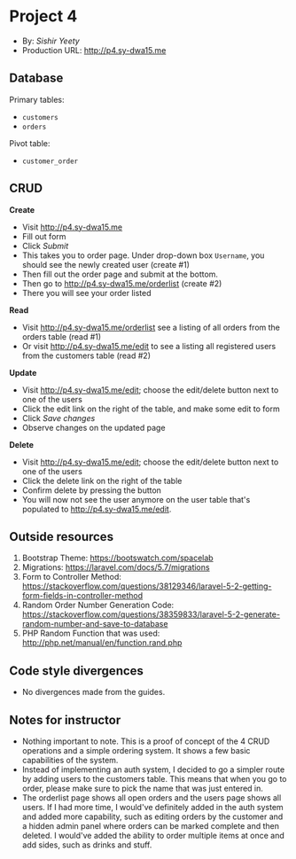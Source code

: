 # Project 4
+ By: *Sishir Yeety*
+ Production URL: <http://p4.sy-dwa15.me>

## Database

Primary tables:

  + `customers`
  + `orders`

Pivot table:

  + `customer_order`

## CRUD

__Create__
  + Visit <http://p4.sy-dwa15.me>
  + Fill out form
  + Click *Submit*
  + This takes you to order page. Under drop-down box `Username`, you should see the newly created user (create #1)
  + Then fill out the order page and submit at the bottom.
  + Then go to <http://p4.sy-dwa15.me/orderlist> (create #2)
  + There you will see your order listed

__Read__
  + Visit <http://p4.sy-dwa15.me/orderlist> see a listing of all orders from the orders table (read #1)
  + Or visit <http://p4.sy-dwa15.me/edit> to see a listing all registered users from the customers table (read #2)

__Update__
  + Visit <http://p4.sy-dwa15.me/edit>; choose the edit/delete button next to one of the users
  + Click the edit link on the right of the table, and make some edit to form
  + Click *Save changes*
  + Observe changes on the updated page

__Delete__
  + Visit <http://p4.sy-dwa15.me/edit>; choose the edit/delete button next to one of the users
  + Click the delete link on the right of the table
  + Confirm delete by pressing the button
  + You will now not see the user anymore on the user table that's populated to <http://p4.sy-dwa15.me/edit>.

## Outside resources

1. Bootstrap Theme: <https://bootswatch.com/spacelab>
2. Migrations: <https://laravel.com/docs/5.7/migrations>
3. Form to Controller Method: <https://stackoverflow.com/questions/38129346/laravel-5-2-getting-form-fields-in-controller-method>
4. Random Order Number Generation Code: <https://stackoverflow.com/questions/38359833/laravel-5-2-generate-random-number-and-save-to-database>
5. PHP Random Function that was used: <http://php.net/manual/en/function.rand.php>

## Code style divergences

+ No divergences made from the guides.

## Notes for instructor

+ Nothing important to note. This is a proof of concept of the 4 CRUD operations and a simple ordering system. It shows a few basic capabilities of the system.
+ Instead of implementing an auth system, I decided to go a simpler route by adding users to the customers table. This means that when you go to order, please make sure to pick the name that was just entered in.
+ The orderlist page shows all open orders and the users page shows all users. If I had more time, I would've definitely added in the auth system and added more capability, such as editing orders by the customer and a hidden admin panel where orders can be marked complete and then deleted. I would've added the ability to order multiple items at once and add sides, such as drinks and stuff.
